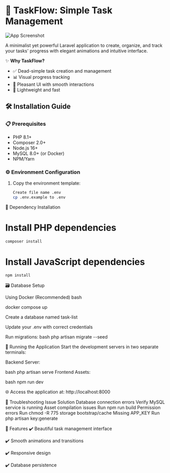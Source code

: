 # 📝 TaskFlow: Simple Task Management

![App Screenshot](https://via.placeholder.com/800x500?text=TaskFlow+Dashboard) <!-- Replace with actual screenshot -->

A minimalist yet powerful Laravel application to create, organize, and track your tasks' progress with elegant animations and intuitive interface.

✨ **Why TaskFlow?**
- ✅ Dead-simple task creation and management
- 📊 Visual progress tracking
- 🎨 Pleasant UI with smooth interactions
- 🚀 Lightweight and fast

## 🛠️ Installation Guide

### 📋 Prerequisites
- PHP 8.1+
- Composer 2.0+
- Node.js 16+
- MySQL 8.0+ (or Docker)
- NPM/Yarn

### ⚙️ Environment Configuration

1. Copy the environment template:

   ```bash
   Create file name .env
   cp .env.example to .env
   ```

🧰 Dependency Installation
# Install PHP dependencies

  ```bash
  composer install
  ```
# Install JavaScript dependencies
  
 ```cmd
 npm install
 ```
🗃️ Database Setup

Using Docker (Recommended)
bash

docker compose up 

Create a database named task-list

Update your .env with correct credentials

Run migrations:
bash
php artisan migrate --seed

🚦 Running the Application
Start the development servers in two separate terminals:

Backend Server:

bash
php artisan serve
Frontend Assets:

bash
npm run dev

🌐 Access the application at: http://localhost:8000

🚨 Troubleshooting
Issue	Solution
Database connection errors	Verify MySQL service is running
Asset compilation issues	Run npm run build
Permission errors	Run chmod -R 775 storage bootstrap/cache
Missing APP_KEY	Run php artisan key:generate

🌟 Features
✔️ Beautiful task management interface

✔️ Smooth animations and transitions

✔️ Responsive design

✔️ Database persistence
